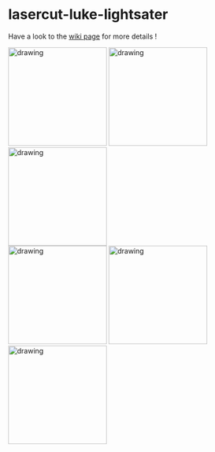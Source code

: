 # lasercut-luke-lightsater

Have a look to the [wiki page](https://github.com/ClementTurmel/lasercut-luke-lightsaber/wiki) for more details ! 

<div>
  <span>
  <img src="https://lh3.googleusercontent.com/o5JJc61JiLgZcLMpGKH_HN7p9FJNB6dV0iqKNALLnac7a8JjHleLMjdD_IV5gUUqEeWk62VkudzCpFlyYkNtlONJGZWbF8jbVJRPVfMMt0rtGW-aAusSfYiAPTYiE0KuQU1DyvQt2w=s915-no" alt="drawing" width="200"/>
  </span>
  <span>
  <img src="https://lh3.googleusercontent.com/Ot-PGdkVqfMzaOKD8eXzMex0EkHQJ6ZXXE9e34uYBkaxr7FkvMJDudv4XM0xdlkIStbkzuOZlzLi2ems1-CgvSe19dy9SWNyXUAPXtDosDVVAbAbFnBVw9LbIJ5NVunuaIlp26_8pmQWBqveKYZVlGN7wsVO9BpijjFb__EvWJ6JNNO4JsEQL89FFzte4reuypJZUVuuUOvSXCO-1KI4jcMLhhVadd3Se1L88SNigs9G9VBTmsBrC55Rc1vrMWZSDOPkpOYn52HsN3KxEYv7zZJzjjvhIt6dLXuVd3DNTvjzt29dBcxb5GzqceFgkZcSaoaGKVYAFwELOu9FtSsv_gbMaOjzi78Tep3Qgr8RbXX1mnA7AJZPwQHGEV36LRPzchz0VZ1nr1oAvPUYz5VIOYzRmM0RZQjle_jyAhEwgUQhmqxGoyWF0YtVCM-X1HKBbh9U2j7zsQosvpHk6yy-vctQJsk0RK5lSnCrxBsSVV5Up-OEqR3VRxaIlnBgIqEy6Ib9O_8x_5775rHXPOQDha9fTIjKbp9q1TUKJBsfSP5Wl6EytfxqCKlhXcvBmTcap4uXiO_oB9vxFcXmj3hL2f2VLrNL8l3TMYBvNInkHT04AeOTlyWAJtN74lkylRILghtD8zvXGV3YZpPI93Kq5hPvOma7HIv1quytd7IBBvqQHsE87dM-81cMvyufIs6o3PH81Qwli5Y4bYUmBmyoP-wH=s915-no" alt="drawing" width="200"/>
  </span>
  <span>
  <img src="https://lh3.googleusercontent.com/cL3qiWPxysv2CJ8ZKaI73qeplpiRXeTRc5y03Ybm7bUYlNB3Dg9fh0Fvfp_ghySXSY44MWhxqvEd-fua766Rrw7Q05cw3p2_iN7xFJQUCVl41r17AUwenNM0damknM7WYpJetj3Qam-jEfTXugZhyYeLjSzOO3PlpoFmq18CmOpZWgZzDvhbym5oNX1waeISybUZ0Gz7Bt-pHvpUzYWjZYSiZJA1Lw0WUeUHQUMWYhM67QPYIRUTos_cVkaDuRr9dbt8pThxO2QK5UoVQsoXVch6KuaJLJoFtbD3XF15nc7M_pqi_nytOVugJcwTzpscQZzzdAAn9n67uApJAJFCqlsE9YTEq_ly87PpTFoE1t7KurXaCcQzExSyzqv80z5__y_Be4USZZthjQsrQYMo0JFyucBTOEHApMEBVTKFdD8LrP6obHMYpzn3k39AlN4IygowNNs0_Gf68R4jHHvnK5lhB_caWpNbCbM2Rho6ZBKmUYmKPbdVYtrJ4tV3rNwtzSd7StEBPnPrHCtZnPrkhYE0RSrGLZAxVOi-DhhLtzAhC8zbIKRx3KKG7qweUYWQMp7OplGdBMwFkxFuO6-dPmkTnki2Mn6q2IigeMz3IoO6Q0wSRlpfYbtQck678z7NVwh-HA5zp26WWapo4tPFLGhHD2LdAfop9oq_MguWpGJAi1CBat3jaziXxO0ScOJjDRHtzspVs2BKrDNuHF6oxzEp=s915-no" alt="drawing" width="200"/>
  </span>
</div>
<div>
  <span>
      <img src="https://lh3.googleusercontent.com/ScDZsH87kJrDzyCIXV-WY3mm1sG8_ZdHX2E1VKkEAbD8Puyoe672P5Qvo6YcAraP4AnnO6wOh9Gf20maHTJTHXG7kwACEhKkJszjky9jNHylvesM2GHBINuUhf7XDYOrD1LST76aZ28J7eI9V-W6S04GdUOFUZIIW-KY9BPHKoTGjmJrlYp-M-HUI9Cg6B7QdtVNjcTulN4RKOkrXCMcz6EWuBo-3Ns1WblXGwGALxIclJ76LhT3EgS95j2gGKHG98hj7Egn_SsGQ1w-DUKDbNXy-pBsFfruTgooW1RqHgTN7xx45FPV5_xSaOnlqwIMdc9K8aOuJvsOkD0I0dQo_lCQLuJR2grKxhnNx6tqMTmY2-3IzGCfC8fptujs1ztPWnH-zxcba4Fxgm4dnhCom9lhTcpz-rtakEIqBDvR0X_Jj_7_VRg72bp9hxmbp_6HEhS73yamcZId3hlH-eLFsYIHbD03geMckboD144XHAE3NWwq9nSO8ppfkYiOeedIn8jg1dfhZnI6KSdNROHb_cnJOBGiDqt_qHMR4tUXfvJaw7MHkvWaqgI7LwTUTk3X9yO4pBJFNW-RntR8e76U3KKctLwA8fIu7ODSqpRNYxH0XUSSU0HMp4B_XJXGQDsSfwi9pRUzNehP6goeb1NDcW0nKiGTiJKcDIWDTdcaGHveXzzxgyrw71nStPixlMoi6TJrQlo2SaCTBszxRZirJcYd=w686-h914-no" alt="drawing" width="200"/>
  </span>
  <span>
      <img src="https://lh3.googleusercontent.com/dlf2kJY0KtiqYYLWXcFiK4Bs_yBSE0XEc0JLIASb1_NG1wLkEtfIrGsVxSo2j3Zep8_ug6GovXmrVdy9OLdtz-WxxznfBSZu0MBZ3fW1OYLYoz77c0irdd6oE0naCJCZU0tozQ-OHqfHOKLw6G-MCTF9ZtpuZRxHMqCpCDgcMVlMfWNvzAUSwPRv_rB7_NG70PRDBvYCb2AmF-pWl5YWBguVw0DulVzu_CAt7_wMzUYbQAnndUpsysVidJnguhz9EVfKfsHQD1KNilpCPb2iX67Hnrlfl-s-Sdb_Mo38_zHHIngvvn87HvDVi-PjefaUr8wDP_Cp0KdD20Dm9v4dpMtv9sdICdvAu9CfU9TDgZonC2MUMLoNGu0xpOctmIl_bk1zcOodh0pUfxQP-82Fv544TQkTqEqJqhUkur4rw99nVqL7WHBtzAi87SVUlYycJarWR9y7_eyBc3a86VnVWTflMjaLOomFG31Nbx5-4ejrFqZ7dyLXS48Vl6ILENouccegzh3qeR0iL3Sptjx-MUXvnEV8RfuofryjwaPhti9lvKAj9mZZ5QT03WZrGmBwIU0wpJiGj6ngsQnkPEkpckLdw1zk-eRaXCE3M6QBNBV586EPHkZMj-ieRQYyq0z42EpMOcY00ZFwjV2iQWpRWGzTgKuX7QFpYc4cnzoC_62ai-_r1QTkcDClJTIxcd27llOAHhz_j7mKfMVgO9bRYi9O=s915-no" alt="drawing" width="200"/>
  </span>
  <span>
      <img src="https://lh3.googleusercontent.com/BZaRJ6jyqZwHHGtiG8-EM99mIUOHKRPVmrsK7o9R9wi5ZTtSEBWYA9G_YYzYdzu_rY6HFccg23togjQbIPchizGrW-y-Yz23Y32_3xaDFlGwV1qBiK0EOPFojzEXvqHLOho-hnDK-KYhXFeRZMpSi8YWtsGrD84brYJksSJ8VTJ7eoUmJxHlkaX9LnMutFe0oz3TSAGyMriMPta3BOhH-b26RT0RwfBic28s02kF9P4eO12TOezZACCNx8CspiH2gOVQ7r_SMTeMaVPyspyCRT0b0k1LNTZ099fP4QcfhGYRAurwawoj93L4bwXP2jAmxFg5fKEr2sY_0O8CBFaUK0VJdem-TEU2SGPXeJ4dB_z56ITVxLBuYCF1-XqUHHPOpZ6P-BIypneGOvaKhjt7sw5SuGO-mUtaw9xKPXoS188GmPHqZFWeKj9ZLNg6PEi6SaDHLVB6HK6h872BNaEEq3NSz-fI6vC0y02JwYo3IfQL5poaGefw9nk2yLtIW9GQsbijyuvfDQqDIjA7dSAkK7pTKNS0nWEWIzmVS16_zcWcc5yQALjUPjUnjbFACoI3r8EwCr-3XVJGUUFuvV2JzmWIeAYZiA_lWLy4qIwJ9iVaUU_S1rDyXbE1Gta-OWI2J35rq9Q8vzM8K_5QyIYalzxPAy2DbB1qNIkVW1S6N9zqP5dh0F_Xe8fGx94js5LkYWh_QddfJZrpIthCZWNlJJTD=w686-h914-no" alt="drawing" width="200"/>
  </span>
</div>
